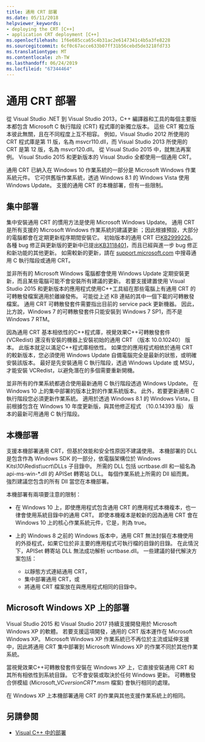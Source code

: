```yaml
---
title: 通用 CRT 部署
ms.date: 05/11/2018
helpviewer_keywords:
- deploying the CRT [C++]
- application CRT deployment [C++]
ms.openlocfilehash: 1f6e685cca65c4b31ac2e6147341c4b5a3fe8228
ms.sourcegitcommit: 6cf0c67acce633b07ff31b56cebd5de3218fd733
ms.translationtype: MT
ms.contentlocale: zh-TW
ms.lasthandoff: 06/24/2019
ms.locfileid: "67344464"
---
```

# <a name="universal-crt-deployment"></a>通用 CRT 部署

從 Visual Studio .NET 到 Visual Studio 2013，C++ 編譯器和工具的每個主要版本都包含 Microsoft C 執行階段 (CRT) 程式庫的新獨立版本。 這些 CRT 獨立版本彼此無關，且在不同程度上互不相容。 例如，Visual Studio 2012 所使用的 CRT 程式庫是第 11 版，名為 msvcr110.dll，而 Visual Studio 2013 所使用的 CRT 是第 12 版，名為 msvcr120.dll。 從 Visual Studio 2015 中，就無法再案例。 Visual Studio 2015 和更新版本的 Visual Studio 全都使用一個通用 CRT。

通用 CRT 已納入在 Windows 10 作業系統的一部分是 Microsoft Windows 作業系統元件。 它可供舊版作業系統，透過 Windows 8.1 的 Windows Vista 使用 Windows Update。 支援的通用 CRT 的本機部署，但有一些限制。

## <a name="central-deployment"></a>集中部署

集中安裝通用 CRT 的慣用方法是使用 Microsoft Windows Update。 通用 CRT 是所有支援的 Microsoft Windows 作業系統的建議更新 ；因此根據預設，大部分的電腦都會在定期更新程序期間安裝它。 初始版本的通用 CRT 已[KB2999226](https://support.microsoft.com/kb/2999226)。 各種 bug 修正與更新版的更新中已提出[KB3118401](https://support.microsoft.com/kb/3118401)，而且已經與進一步 bug 修正和新功能的其他更新。 如需較新的更新，請在 [support.microsoft.com](https://support.microsoft.com) 中搜尋通用 C 執行階段或通用 CRT。

並非所有的 Microsoft Windows 電腦都會使用 Windows Update 定期安裝更新，而且某些電腦可能不會安裝所有建議的更新。 若要支援建置使用 Visual Studio 2015 和更新版本的應用程式使用C++工具組在那些電腦上有通用 CRT 的可轉散發檔案適用於離線發佈。 可能從上述 KB 連結的其中一個下載的可轉散發檔案。 通用 CRT 可轉散發套件需要指出目前的 service pack 更新機器。 因此，比方說，Windows 7 的可轉散發套件只能安裝到 Windows 7 SP1，而不是 Windows 7 RTM。

因為通用 CRT 基本相依性的C++程式庫，視覺效果C++可轉散發套件 (VCRedist) 還沒有安裝的機器上安裝初始的通用 CRT （版本 10.0.10240） 版本。 此版本就足以滿足C++程式庫相依性。 如果您的應用程式相依於通用 CRT 的較新版本，您必須使用 Windows Update 自備電腦完全是最新的狀態，或明確安裝該版本。 最好是先安裝通用 C 執行階段，透過 Windows Update 或 MSU，才能安裝 VCRedist，以避免潛在的多個需要重新開機。

並非所有的作業系統都適合使用最新通用 C 執行階段透過 Windows Update。 在 Windows 10 上的集中部署的版本比對的作業系統版本。 此外，若要更新通用 C 執行階段您必須更新作業系統。 適用於透過 Windows 8.1 的 Windows Vista，目前根據包含在 Windows 10 年度更新版，與其他修正程式 （10.0.14393 版） 版本的最新可用通用 C 執行階段。

## <a name="local-deployment"></a>本機部署

支援本機部署通用 CRT，但基於效能和安全性原因不建議使用。 本機部署的 DLL 是包含作為 Windows SDK 的一部分，依電腦架構位於 Windows Kits\\10\\Redist\\ucrt\\DLLs 子目錄中。 所需的 DLL 包括 ucrtbase.dll 和一組名為 api-ms-win-\*.dll 的 APISet 轉寄站 DLL。 每個作業系統上所需的 Dll 組而異。 強烈建議您包含的所有 Dll 當您在本機部署。

本機部署有兩項要注意的限制：

- 在 Windows 10 上，即使應用程式包含通用 CRT 的應用程式本機複本，也一律會使用系統目錄中的通用 CRT。 即使本機複本是較新的因為通用 CRT 會在 Windows 10 上的核心作業系統元件，它是，則為 true。

- 上的 Windows 8 之前的 Windows 版本中，通用 CRT 無法封裝在本機使用的外掛程式，如果它位於非主要的應用程式可執行檔的目錄的目錄。 在此情況下，APISet 轉寄站 DLL 無法成功解析 ucrtbase.dll。 一些建議的替代解決方案包括：

  - 以靜態方式連結通用 CRT，
  - 集中部署通用 CRT，或
  - 將通用 CRT 檔案放在與應用程式相同的目錄中。

## <a name="deployment-on-microsoft-windows-xp"></a>Microsoft Windows XP 上的部署

Visual Studio 2015 和 Visual Studio 2017 持續支援開發用於 Microsoft Windows XP 的軟體。 若要支援這項開發，通用的 CRT 版本運作在 Microsoft Windows XP。 Microsoft Windows XP 作業系統已不再位於主流或延伸支援中，因此將通用 CRT 集中部署到 Microsoft Windows XP 的作業不同於其他作業系統。

當視覺效果C++可轉散發套件安裝在 Windows XP 上，它直接安裝通用 CRT 和其所有相依性到系統目錄。 它不會安裝或取決於任何 Windows 更新。 可轉散發合併模組 (Microsoft_VC*version*_CRT_\*.msm 檔案) 會執行相同的處理。

在 Windows XP 上本機部署通用 CRT 的作業與其他支援作業系統上的相同。

## <a name="see-also"></a>另請參閱

- [Visual C++ 中的部署](deployment-in-visual-cpp.md)

